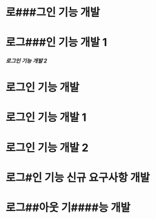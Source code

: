 # 로###그인 기능 개발
# 로그###인 기능 개발 1
##### 로그인 기능 개발 2

# 로그인 기능 개발
# 로그인 기능 개발 1
# 로그인 기능 개발 2



# 로그#인 기능 신규 요구사항 개발
# 로그##아웃 기####능 개발 
